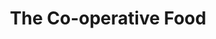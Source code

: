 ---
title: "The Co-operative Food"
url: /derby/the-co-operative-food-ashbourne-road/
shop: supermarket
---